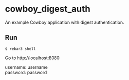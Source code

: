 cowboy_digest_auth
=====

An example Cowboy application with digest authentication.

Run
-----

    $ rebar3 shell


Go to http://localhost:8080

username: username  
password: password

